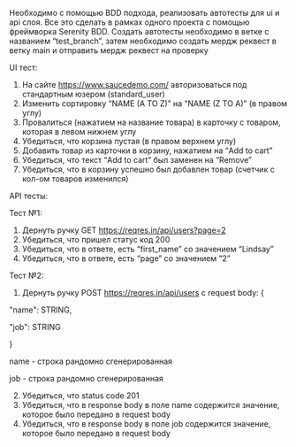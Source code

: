 Необходимо с помощью BDD подхода, реализовать автотесты для ui и api слоя. Все это сделать в рамках одного проекта с помощью фреймворка Serenity BDD. Создать автотесты необходимо в ветке с названием “test_branch”, затем необходимо создать мердж реквест в ветку main и отправить мердж реквест на проверку


UI тест:


1. На сайте https://www.saucedemo.com/ авторизоваться под стандартным юзером (standard_user)
2. Изменить сортировку “NAME (A TO Z)” на “NAME (Z TO A)” (в правом углу)
3. Провалиться (нажатием на название товара) в карточку с товаром, которая в левом нижнем углу
4. Убедиться, что корзина пустая (в правом верхнем углу)
5. Добавить товар из карточки в корзину, нажатием на “Add to cart”
6. Убедиться, что текст “Add to cart” был заменен на “Remove”
7. Убедиться, что в корзину успешно был добавлен товар (счетчик с кол-ом товаров изменился)

API тесты:


Тест №1:

1. Дернуть ручку GET https://reqres.in/api/users?page=2
2. Убедиться, что пришел статус код 200
3. Убедиться, что в ответе, есть “first_name” со значением “Lindsay”
4. Убедиться, что в ответе, есть “page” со значением “2”

Тест №2:

1. Дернуть ручку POST https://reqres.in/api/users c request body:
{

"name": STRING,

"job": STRING

}


name - строка рандомно сгенерированная

job - строка рандомно сгенерированная


2. Убедиться, что status code 201
3. Убедиться, что в response body в поле name содержится значение, которое было передано в request body
4. Убедиться, что в response body в поле job содержится значение, которое было передано в request body
